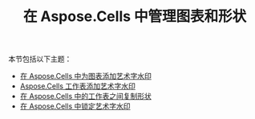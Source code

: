 ﻿---
title: 在 Aspose.Cells 中管理图表和形状
type: docs
weight: 60
url: /zh/net/managing-charts-and-shapes-in-aspose-cells/
---
本节包括以下主题：

- [在 Aspose.Cells 中为图表添加艺术字水印](/cells/zh/net/add-wordart-watermark-to-chart-in-aspose-cells/)
- [Aspose.Cells 工作表添加艺术字水印](/cells/zh/net/add-wordart-watermark-to-worksheet-in-aspose-cells/)
- [在 Aspose.Cells 中的工作表之间复制形状](/cells/zh/net/copy-shapes-between-worksheets-in-aspose-cells/)
- [在 Aspose.Cells 中锁定艺术字水印](/cells/zh/net/locking-wordart-watermark-in-aspose-cells/)
